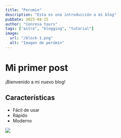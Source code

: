 ```yaml
---
title: "Perumin"
description: "Esta es una introducción a mi blog"
pubDate: 2025-04-25
author: "Conresa tours"
tags: ["astro", "blogging", "tutorial"]
image:
  url: "/block-1.png"
  alt: "Imagen de perúmin"
---
```


# Mi primer post

¡Bienvenido a mi nuevo blog!

## Características

- Fácil de usar
- Rápido
- Moderno

<img src="/block-1.png" >